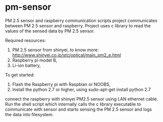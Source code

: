 # pm-sensor
PM 2.5 sensor and raspberry communication scripts
project communicates between PM 2.5 sensor and raspberry. 
Project uses c library to read the values of the sensed data by PM 2.5 sensor.

Required resources:
1. PM 2.5 sensor from shinyei,
to know more: http://www.shinyei.co.jp/stc/optical/main_pm2_e.html
2. Raspberry pi model B,
3. Li-ion battery,

To get started:
1. Flash the Raspberry pi with Raspbian or NOOBS,
2. Install the python 2.7 or higher,
  using sudo-apt-get install python 2.7

connect the raspberry with shinyei PM2.5 sensor using LAN ethernet cable. 
Run the shell script which internally calls the c library executable to communicate with sensor 
and starts sensing the PM 2.5 sensor and logs the data into filesystem.
